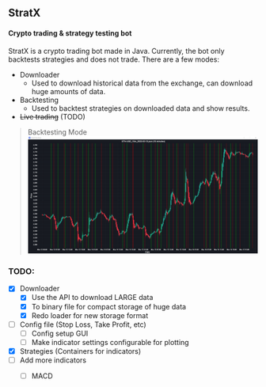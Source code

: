 ## StratX
#### Crypto trading & strategy testing bot
StratX is a crypto trading bot made in Java. Currently, the bot only backtests
strategies and does not trade. There are a few modes:
- Downloader
  - Used to download historical data from the exchange,
    can download huge amounts of data.
- Backtesting
  - Used to backtest strategies on downloaded data and show results.
- ~~Live trading~~ (TODO)
> Backtesting Mode
![Backtest GUI](gui.png "Backtest GUI")

### TODO:
- [x] Downloader
  - [x] Use the API to download LARGE data
  - [x] To binary file for compact storage of huge data
  - [x] Redo loader for new storage format
- [ ] Config file (Stop Loss, Take Profit, etc)
  - [ ] Config setup GUI
  - [ ] Make indicator settings configurable for plotting
- [x] Strategies (Containers for indicators)
- [ ] Add more indicators
  - [ ] MACD

